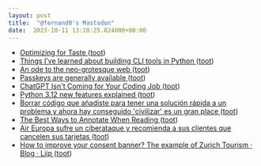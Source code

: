 ```yaml
---
layout: post
title:  "@fernand0's Mastodon"
date:  2023-10-11 13:10:25.824000+00:00
---
```

*  [Optimizing for Taste ](https://cra.mr/optimizing-for-taste) ([toot](https://mastodon.social/@fernand0/111216546665223170))
*  [Things I’ve learned about building CLI tools in Python ](https://simonwillison.net/2023/Sep/30/cli-tools-python) ([toot](https://mastodon.social/@fernand0/111216441270947893))
*  [An ode to the neo-grotesque web ](https://rednafi.com/zephyr/an_ode_to_the_neo_grotesque_web) ([toot](https://mastodon.social/@fernand0/111216109630476466))
*  [Passkeys are generally available ](https://github.blog/2023-09-21-passkeys-are-generally-available) ([toot](https://mastodon.social/@fernand0/111215994604673242))
*  [ChatGPT Isn't Coming for Your Coding Job ](https://www.wired.com/story/chatgpt-coding-software-crisis) ([toot](https://mastodon.social/@fernand0/111215761407932779))
*  [Python 3.12 new features explained ](https://www.geeky-gadgets.com/python-3-12) ([toot](https://mastodon.social/@fernand0/111215343056421312))
*  [Borrar código que añadiste para tener una solución rápida a un problema y ahora hay conseguido &#39;civilizar&#39; es un gran place ](https://mastodon.social/@fernand0/111215311927280150) ([toot](https://mastodon.social/@fernand0/111215311927280150))
*  [The Best Ways to Annotate When Reading ](https://lifehacker.com/the-best-ways-to-annotate-when-reading-185089521) ([toot](https://mastodon.social/@fernand0/111215263645357115))
*  [Air Europa sufre un ciberataque y recomienda a sus clientes que cancelen sus tarjetas  ](https://cadenaser.com/nacional/2023/10/10/air-europa-sufre-un-ciberataque-y-se-extraen-datos-de-las-tarjetas-de-credito-de-algunos-clientes-cadena-ser) ([toot](https://mastodon.social/@fernand0/111212899216722868))
*  [How to improve your consent banner? The example of Zurich Tourism · Blog · Liip ](https://www.liip.ch/en/blog/how-to-improve-your-consent-banner-the-example-of-zurich-touris) ([toot](https://mastodon.social/@fernand0/111212858158975052))
